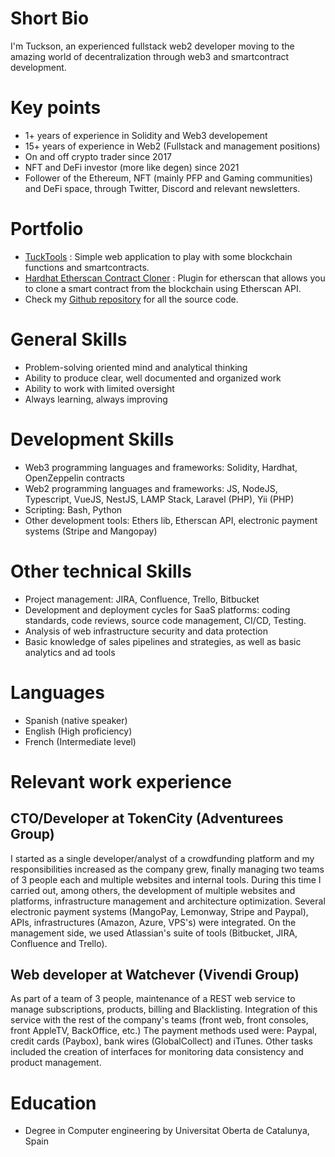 # Short Bio
I'm Tuckson, an experienced fullstack web2 developer moving to the amazing world of decentralization through web3 and smartcontract development.


# Key points
- 1+ years of experience in Solidity and Web3 developement
- 15+ years of experience in Web2 (Fullstack and management positions)
- On and off crypto trader since 2017
- NFT and DeFi investor (more like degen) since 2021
- Follower of the Ethereum, NFT (mainly PFP and Gaming communities) and DeFi space, through Twitter, Discord and relevant newsletters.


# Portfolio
- [TuckTools](https://www.tucktools.xyz/) : Simple web application to play with some blockchain functions and smartcontracts.
- [Hardhat Etherscan Contract Cloner](https://www.npmjs.com/package/hardhat-etherscan-contract-cloner) : Plugin for etherscan that allows you to clone a smart contract from the blockchain using Etherscan API.
- Check my [Github repository](https://github.com/TucksonDev) for all the source code.


# General Skills
- Problem-solving oriented mind and analytical thinking
- Ability to produce clear, well documented and organized work
- Ability to work with limited oversight
- Always learning, always improving


# Development Skills
- Web3 programming languages and frameworks: Solidity, Hardhat, OpenZeppelin contracts
- Web2 programming languages and frameworks: JS, NodeJS, Typescript, VueJS, NestJS, LAMP Stack, Laravel (PHP), Yii (PHP)
- Scripting: Bash, Python
- Other development tools: Ethers lib, Etherscan API, electronic payment systems (Stripe and Mangopay)

# Other technical Skills
- Project management: JIRA, Confluence, Trello, Bitbucket
- Development and deployment cycles for SaaS platforms: coding standards, code reviews, source code management, CI/CD, Testing.
- Analysis of web infrastructure security and data protection
- Basic knowledge of sales pipelines and strategies, as well as basic analytics and ad tools


# Languages
- Spanish (native speaker)
- English (High proficiency)
- French (Intermediate level)


# Relevant work experience
## CTO/Developer at TokenCity (Adventurees Group)
I started as a single developer/analyst of a crowdfunding platform and my responsibilities increased as the company grew, finally managing two teams of 3 people each and multiple websites and internal tools. During this time I carried out, among others, the development of multiple websites and platforms, infrastructure management and architecture optimization. Several electronic payment systems (MangoPay, Lemonway, Stripe and Paypal), APIs, infrastructures (Amazon, Azure, VPS's) were integrated. On the management side, we used Atlassian's suite of tools (Bitbucket, JIRA, Confluence and Trello).

## Web developer at Watchever (Vivendi Group)
As part of a team of 3 people, maintenance of a REST web service to manage subscriptions, products, billing and Blacklisting. Integration of this service with the rest of the company's teams (front web, front consoles, front AppleTV, BackOffice, etc.) The payment methods used were: Paypal, credit cards (Paybox), bank wires (GlobalCollect) and iTunes. Other tasks included the creation of interfaces for monitoring data consistency and product management.

# Education
- Degree in Computer engineering by Universitat Oberta de Catalunya, Spain
